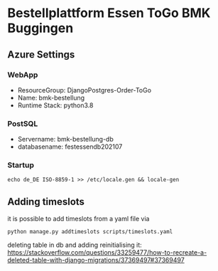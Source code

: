 # Bestellplattform Essen ToGo BMK Buggingen


## Azure Settings
### WebApp
- ResourceGroup: DjangoPostgres-Order-ToGo
- Name: bmk-bestellung
- Runtime Stack: python3.8

### PostSQL
- Servername: bmk-bestellung-db
- databasename: festessendb202107



### Startup
`echo de_DE ISO-8859-1 >> /etc/locale.gen && locale-gen`


## Adding timeslots

it is possible to add timeslots from a yaml file via

```
python manage.py addtimeslots scripts/timeslots.yaml
```

deleting table in db and adding reinitialising it:
https://stackoverflow.com/questions/33259477/how-to-recreate-a-deleted-table-with-django-migrations/37369497#37369497